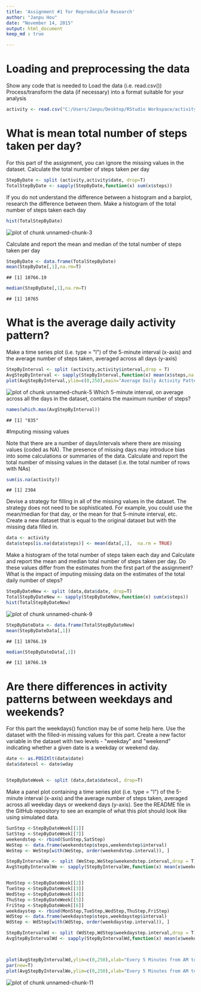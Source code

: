 ```yaml
---
title: 'Assignment #1 for Reproducible Research'
author: "Janpu Hou"
date: "November 14, 2015"
output: html_document
keep_md : true

---
```


# Loading and preprocessing the data
Show any code that is needed to
Load the data (i.e. read.csv())
Process/transform the data (if necessary) into a format suitable for your analysis


```r
activity <- read.csv("C:/Users/Janpu/Desktop/RStudio Workspace/activity.csv")
```

# What is mean total number of steps taken per day?
For this part of the assignment, you can ignore the missing values in the dataset.
Calculate the total number of steps taken per day

```r
StepByDate <- split (activity,activity$date, drop=T)
TotalStepByDate <- sapply(StepByDate,function(x) sum(x$steps))
```
If you do not understand the difference between a histogram and a barplot, research the difference between them. 
Make a histogram of the total number of steps taken each day


```r
hist(TotalStepByDate)
```

![plot of chunk unnamed-chunk-3](figure/unnamed-chunk-3-1.png) 

Calculate and report the mean and median of the total number of steps taken per day

```r
StepByDate <- data.frame(TotalStepByDate)
mean(StepByDate[,1],na.rm=T)
```

```
## [1] 10766.19
```

```r
median(StepByDate[,1],na.rm=T)
```

```
## [1] 10765
```
# What is the average daily activity pattern?
Make a time series plot (i.e. type = "l") of the 5-minute interval (x-axis) and the average number of steps taken, 
averaged across all days (y-axis)

```r
StepByInterval <- split (activity,activity$interval,drop = T)
AvgStepByInterval <- sapply(StepByInterval,function(x) mean(x$steps,na.rm=TRUE))
plot(AvgStepByInterval,ylim=c(0,250),main="Average Daily Activity Pattern",type="l")
```

![plot of chunk unnamed-chunk-5](figure/unnamed-chunk-5-1.png) 
Which 5-minute interval, on average across all the days in the dataset, contains the maximum number of steps?


```r
names(which.max(AvgStepByInterval)) 
```

```
## [1] "835"
```
#Imputing missing values

Note that there are a number of days/intervals where there are missing values (coded as NA). 
The presence of missing days may introduce bias into some calculations or summaries of the data.
Calculate and report the total number of missing values in the dataset (i.e. the total number of rows with NAs)

```r
sum(is.na(activity))
```

```
## [1] 2304
```

Devise a strategy for filling in all of the missing values in the dataset. The strategy does not need to be sophisticated. For example, you could use the mean/median for that day, or the mean for that 5-minute interval, etc.
Create a new dataset that is equal to the original dataset but with the missing data filled in.

```r
data <- activity
data$steps[is.na(data$steps)] <- mean(data[,1],  na.rm = TRUE) 
```
Make a histogram of the total number of steps taken each day and Calculate and 
report the mean and median total number of steps taken per day. Do these values differ from the 
estimates from the first part of the assignment? 
What is the impact of imputing missing data on the estimates of the total daily number of steps?


```r
StepByDateNew <- split (data,data$date, drop=T)
TotalStepByDateNew <- sapply(StepByDateNew,function(x) sum(x$steps))
hist(TotalStepByDateNew)
```

![plot of chunk unnamed-chunk-9](figure/unnamed-chunk-9-1.png) 

```r
StepByDateData <- data.frame(TotalStepByDateNew)
mean(StepByDateData[,1])
```

```
## [1] 10766.19
```

```r
median(StepByDateData[,1])
```

```
## [1] 10766.19
```
# Are there differences in activity patterns between weekdays and weekends?
For this part the weekdays() function may be of some help here. 
Use the dataset with the filled-in missing values for this part.
Create a new factor variable in the dataset with two levels - "weekday" and "weekend" 
indicating whether a given date is a weekday or weekend day.


```r
date <- as.POSIXlt(data$date)
data$datecol <- date$wday


StepByDateWeek <- split (data,data$datecol, drop=T)
```
Make a panel plot containing a time series plot (i.e. type = "l") of the 5-minute interval (x-axis) and the average number of steps taken, averaged across all weekday days or weekend days (y-axis). See the README file in the GitHub repository to see an example of what this plot should look like using simulated data.


```r
SunStep <-StepByDateWeek[[1]]
SatStep <-StepByDateWeek[[7]]
weekendstep <- rbind(SunStep,SatStep)
WeStep <- data.frame(weekendstep$steps,weekendstep$interval)
WeStep <- WeStep[with(WeStep, order(weekendstep.interval)), ]

StepByIntervalWe <- split (WeStep,WeStep$weekendstep.interval,drop = T)
AvgStepByIntervalWe <- sapply(StepByIntervalWe,function(x) mean(x$weekendstep.steps,na.rm=TRUE))


MonStep <-StepByDateWeek[[2]]
TueStep <-StepByDateWeek[[3]]
WedStep <-StepByDateWeek[[4]]
ThuStep <-StepByDateWeek[[5]]
FriStep <-StepByDateWeek[[6]]
weekdaystep <- rbind(MonStep,TueStep,WedStep,ThuStep,FriStep)
WdStep <- data.frame(weekdaystep$steps,weekdaystep$interval)
WdStep <- WdStep[with(WdStep, order(weekdaystep.interval)), ]

StepByIntervalWd <- split (WdStep,WdStep$weekdaystep.interval,drop = T)
AvgStepByIntervalWd <- sapply(StepByIntervalWd,function(x) mean(x$weekdaystep.steps,na.rm=TRUE))



plot(AvgStepByIntervalWd,ylim=c(0,250),xlab="Every 5 Minutes from AM to PM",main = "WeekDay(G) vs WeekEnd(R) Steps",col="Green",type = "l")
par(new=T)
plot(AvgStepByIntervalWe,ylim=c(0,250),xlab="Every 5 Minutes from AM to PM",col ="Red",type="l")
```

![plot of chunk unnamed-chunk-11](figure/unnamed-chunk-11-1.png) 
